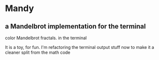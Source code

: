 # Mandy

## a Mandelbrot implementation for the terminal

color Mandelbrot fractals.  in the terminal

It is a toy, for fun.  I'm refactoring the terminal output stuff now to make it a cleaner split from the math code
